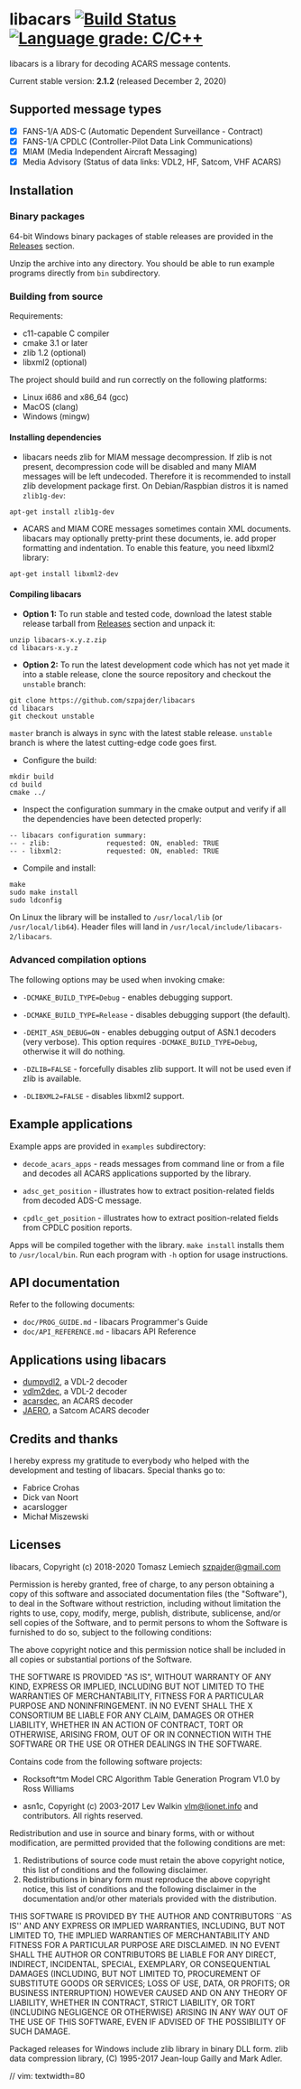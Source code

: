 # libacars [![Build Status](https://travis-ci.com/szpajder/libacars.svg?branch=master)](https://travis-ci.com/szpajder/libacars) [![Language grade: C/C++](https://img.shields.io/lgtm/grade/cpp/g/szpajder/libacars.svg?logo=lgtm&logoWidth=18)](https://lgtm.com/projects/g/szpajder/libacars/context:cpp)

libacars is a library for decoding ACARS message contents.

Current stable version: **2.1.2** (released December 2, 2020)

## Supported message types

- [X] FANS-1/A ADS-C (Automatic Dependent Surveillance - Contract)
- [X] FANS-1/A CPDLC (Controller-Pilot Data Link Communications)
- [X] MIAM (Media Independent Aircraft Messaging)
- [X] Media Advisory (Status of data links: VDL2, HF, Satcom, VHF ACARS)

## Installation

### Binary packages

64-bit Windows binary packages of stable releases are provided in the
[Releases](https://github.com/szpajder/libacars/releases) section.

Unzip the archive into any directory. You should be able to run example programs
directly from `bin` subdirectory.

### Building from source

Requirements:

- c11-capable C compiler
- cmake 3.1 or later
- zlib 1.2 (optional)
- libxml2 (optional)

The project should build and run correctly on the following platforms:

- Linux i686 and x86_64 (gcc)
- MacOS (clang)
- Windows (mingw)

#### Installing dependencies

- libacars needs zlib for MIAM message decompression. If zlib is not present,
  decompression code will be disabled and many MIAM messages will be left
  undecoded. Therefore it is recommended to install zlib development package
  first. On Debian/Raspbian distros it is named `zlib1g-dev`:

```
apt-get install zlib1g-dev
```

- ACARS and MIAM CORE messages sometimes contain XML documents.  libacars may
  optionally pretty-print these documents, ie. add  proper formatting and
  indentation. To enable this feature, you need libxml2 library:

```
apt-get install libxml2-dev
```

#### Compiling libacars

- **Option 1:** To run stable and tested code, download the latest stable
  release tarball from [Releases](https://github.com/szpajder/libacars/releases)
  section and unpack it:

```
unzip libacars-x.y.z.zip
cd libacars-x.y.z
```

- **Option 2:** To run the latest development code which has not yet made it
  into a stable release, clone the source repository and checkout the `unstable`
  branch:

```
git clone https://github.com/szpajder/libacars
cd libacars
git checkout unstable
```

`master` branch is always in sync with the latest stable release. `unstable`
branch is where the latest cutting-edge code goes first.

- Configure the build:

```
mkdir build
cd build
cmake ../
```

- Inspect the configuration summary in the cmake output and verify if all the
  dependencies have been detected properly:

```
-- libacars configuration summary:
-- - zlib:              requested: ON, enabled: TRUE
-- - libxml2:           requested: ON, enabled: TRUE
```

- Compile and install:

```
make
sudo make install
sudo ldconfig
```

On Linux the library will be installed to `/usr/local/lib` (or
`/usr/local/lib64`). Header files will land in
`/usr/local/include/libacars-2/libacars`.

### Advanced compilation options

The following options may be used when invoking cmake:

- `-DCMAKE_BUILD_TYPE=Debug` - enables debugging support.

- `-DCMAKE_BUILD_TYPE=Release` - disables debugging support (the default).

- `-DEMIT_ASN_DEBUG=ON` - enables debugging output of ASN.1 decoders (very
  verbose). This option requires `-DCMAKE_BUILD_TYPE=Debug`, otherwise it will
  do nothing.

- `-DZLIB=FALSE` - forcefully disables zlib support. It will not be used even
  if zlib is available.

- `-DLIBXML2=FALSE` - disables libxml2 support.

## Example applications

Example apps are provided in `examples` subdirectory:

- `decode_acars_apps` - reads messages from command line or from a file and
  decodes all ACARS applications supported by the library.

- `adsc_get_position` - illustrates how to extract position-related
  fields from decoded ADS-C message.

- `cpdlc_get_position` - illustrates how to extract position-related
  fields from CPDLC position reports.

Apps will be compiled together with the library. `make install` installs them
to `/usr/local/bin`.  Run each program with `-h` option for usage instructions.

## API documentation

Refer to the following documents:

- `doc/PROG_GUIDE.md` - libacars Programmer's Guide
- `doc/API_REFERENCE.md` - libacars API Reference

## Applications using libacars

- [dumpvdl2](https://github.com/szpajder/dumpvdl2), a VDL-2 decoder
- [vdlm2dec](https://github.com/TLeconte/vdlm2dec), a VDL-2 decoder
- [acarsdec](https://github.com/TLeconte/acarsdec/), an ACARS decoder
- [JAERO](https://github.com/jontio/JAERO/), a Satcom ACARS decoder

## Credits and thanks

I hereby express my gratitude to everybody who helped with the development and
testing of libacars. Special thanks go to:

- Fabrice Crohas
- Dick van Noort
- acarslogger
- Michał Miszewski

## Licenses

libacars, Copyright (c) 2018-2020 Tomasz Lemiech <szpajder@gmail.com>

Permission is hereby granted, free of charge, to any person obtaining
a copy of this software and associated documentation files (the
"Software"), to deal in the Software without restriction, including
without limitation the rights to use, copy, modify, merge, publish,
distribute, sublicense, and/or sell copies of the Software, and to
permit persons to whom the Software is furnished to do so, subject to
the following conditions:

The above copyright notice and this permission notice shall be
included in all copies or substantial portions of the Software.

THE SOFTWARE IS PROVIDED "AS IS", WITHOUT WARRANTY OF ANY KIND,
EXPRESS OR IMPLIED, INCLUDING BUT NOT LIMITED TO THE WARRANTIES OF
MERCHANTABILITY, FITNESS FOR A PARTICULAR PURPOSE AND
NONINFRINGEMENT. IN NO EVENT SHALL THE X CONSORTIUM BE LIABLE FOR ANY
CLAIM, DAMAGES OR OTHER LIABILITY, WHETHER IN AN ACTION OF CONTRACT,
TORT OR OTHERWISE, ARISING FROM, OUT OF OR IN CONNECTION WITH THE
SOFTWARE OR THE USE OR OTHER DEALINGS IN THE SOFTWARE.

Contains code from the following software projects:

- Rocksoft^tm Model CRC Algorithm Table Generation Program V1.0
  by Ross Williams

- asn1c, Copyright (c) 2003-2017 Lev Walkin <vlm@lionet.info>
  and contributors. All rights reserved.

Redistribution and use in source and binary forms, with or without
modification, are permitted provided that the following conditions
are met:

1. Redistributions of source code must retain the above copyright
   notice, this list of conditions and the following disclaimer.
2. Redistributions in binary form must reproduce the above copyright
   notice, this list of conditions and the following disclaimer in the
   documentation and/or other materials provided with the distribution.

THIS SOFTWARE IS PROVIDED BY THE AUTHOR AND CONTRIBUTORS ``AS IS'' AND
ANY EXPRESS OR IMPLIED WARRANTIES, INCLUDING, BUT NOT LIMITED TO, THE
IMPLIED WARRANTIES OF MERCHANTABILITY AND FITNESS FOR A PARTICULAR PURPOSE
ARE DISCLAIMED.  IN NO EVENT SHALL THE AUTHOR OR CONTRIBUTORS BE LIABLE
FOR ANY DIRECT, INDIRECT, INCIDENTAL, SPECIAL, EXEMPLARY, OR CONSEQUENTIAL
DAMAGES (INCLUDING, BUT NOT LIMITED TO, PROCUREMENT OF SUBSTITUTE GOODS
OR SERVICES; LOSS OF USE, DATA, OR PROFITS; OR BUSINESS INTERRUPTION)
HOWEVER CAUSED AND ON ANY THEORY OF LIABILITY, WHETHER IN CONTRACT, STRICT
LIABILITY, OR TORT (INCLUDING NEGLIGENCE OR OTHERWISE) ARISING IN ANY WAY
OUT OF THE USE OF THIS SOFTWARE, EVEN IF ADVISED OF THE POSSIBILITY OF
SUCH DAMAGE.

Packaged releases for Windows include zlib library in binary DLL form.
zlib data compression library, (C) 1995-2017 Jean-loup Gailly and Mark Adler.

// vim: textwidth=80
